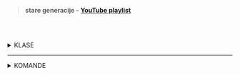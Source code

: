 <br><br>

> **stare generacije -** [**YouTube playlist**](https://www.youtube.com/playlist?list=PLFUwkwonRM--gjbTwQO8l-7XWcsd17Iln)

<br><br>

<details>
  <summary>KLASE</summary>

<br>

<table>
  <tr>
    <th>Klasa</th>
    <th>Opis</th>
  </tr>
  <tr>
    <td>System.Object</td>
    <td><mark>osnovna klasa,</mark> System. Object je koren hijerarhije nasleđivanja u .NET-u, i sve klase nasleđuju njegove metode i osobine</td>
  </tr>
  <tr>
    <td>System.ValueType</td>
    <td>je klasa za sve <mark>vrednosne tipove podataka</mark> u C#, izvedena je iz System.Object.  Primeri vrednosnih tipova su <mark>int, float, bool, struct, enum</mark> i drugi. Vrednosni tipovi se kopiraju po vrednosti, što znači da kada se proslede kao argumenti funkcijama, pravi se <mark>kopija podataka, a ne referenca.</mark></td>
  </tr>
</table>
  
</details>

---

<details>
  <summary>KOMANDE</summary>

<br>

<table>
  <tr>
    <th>Komanda</th>
    <th>Opis</th>
  </tr>
  <td>Console.WriteLine("Hello world!")</td>
  <td>prikazuje vrednost iz zagrade u konzoli i zatim prelazi u novi red</td>
  </tr>
  <tr>
    <td>Console.Write()</td>
    <td>isto samo ne prelazi u novi red</td>
  <tr>
    <td>Console.ReadLine()</td>
    <td>čita tekstualni unos korisnika sa tastature, čekajući da se pritisne Enter. Vraća uneti tekst kao string i često se koristi za pauziranje programa radi prikaza rezultata ili prihvatanje korisničkog unosa</td>
  </tr>
</table>

</details>
